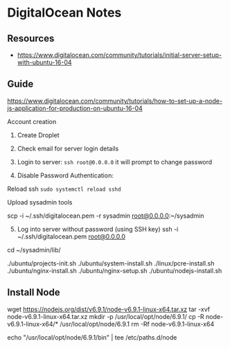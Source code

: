 # DigitalOcean Notes #

## Resources ##

- https://www.digitalocean.com/community/tutorials/initial-server-setup-with-ubuntu-16-04



## Guide ##

https://www.digitalocean.com/community/tutorials/how-to-set-up-a-node-js-application-for-production-on-ubuntu-16-04


Account creation


1. Create Droplet

2. Check email for server login details

3. Login to server: ```ssh root@0.0.0.0``` it will prompt to change password

4. Disable Password Authentication:

Reload ssh
```sudo systemctl reload sshd```


Upload sysadmin tools

scp -i ~/.ssh/digitalocean.pem -r sysadmin root@0.0.0.0:~/sysadmin

5. Log into server without password (using SSH key)
ssh -i ~/.ssh/digitalocean.pem root@0.0.0.0

cd ~/sysadmin/lib/

./ubuntu/projects-init.sh
./ubuntu/system-install.sh
./linux/pcre-install.sh
./ubuntu/nginx-install.sh
./ubuntu/nginx-setup.sh
./ubuntu/nodejs-install.sh


## Install Node ##
wget https://nodejs.org/dist/v6.9.1/node-v6.9.1-linux-x64.tar.xz
tar -xvf node-v6.9.1-linux-x64.tar.xz
mkdir -p /usr/local/opt/node/6.9.1/
cp -R node-v6.9.1-linux-x64/* /usr/local/opt/node/6.9.1
rm -Rf node-v6.9.1-linux-x64

echo "/usr/local/opt/node/6.9.1/bin" | tee /etc/paths.d/node



